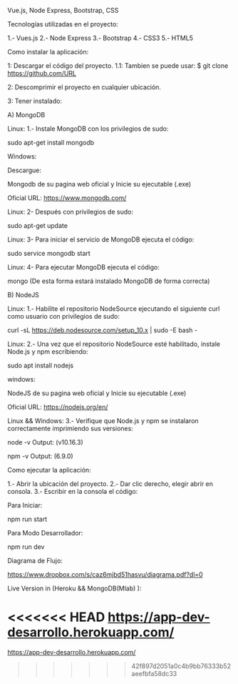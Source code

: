 Vue.js, Node Express, Bootstrap, CSS

Tecnologías utilizadas en el proyecto:

1.- Vues.js 
2.- Node Express 
3.- Bootstrap 
4.- CSS3 
5.- HTML5

Como instalar la aplicación:

1: Descargar el código del proyecto. 
1.1: Tambien se puede usar: $ git clone https://github.com/URL

2: Descomprimir el proyecto en cualquier ubicación.
 
3: Tener instalado:

A) MongoDB

Linux:
1.- Instale MongoDB con los privilegios de sudo:

sudo apt-get install mongodb

Windows:

Descargue:

Mongodb de su pagina web oficial y Inicie su ejecutable (.exe)

Oficial URL: https://www.mongodb.com/

Linux:
2- Después con privilegios de sudo:

sudo apt-get update

Linux:
3- Para iniciar el servicio de MongoDB ejecuta el código:

sudo service mongodb start

Linux:
4- Para ejecutar MongoDB ejecuta el código:

mongo (De esta forma estará instalado MongoDB de forma correcta)

B) NodeJS

Linux:
1.- Habilite el repositorio NodeSource ejecutando el siguiente curl como usuario con privilegios de sudo:

curl -sL https://deb.nodesource.com/setup_10.x | sudo -E bash -

Linux:
2.- Una vez que el repositorio NodeSource esté habilitado, instale Node.js y npm escribiendo:

sudo apt install nodejs

windows:

NodeJS de su pagina web oficial y Inicie su ejecutable (.exe)

Oficial URL: https://nodejs.org/en/

Linux && Windows:
3.- Verifique que Node.js y npm se instalaron correctamente imprimiendo sus versiones:

node -v
Output:
(v10.16.3)

npm -v
Output:
(6.9.0)

Como ejecutar la aplicación:

1.- Abrir la ubicación del proyecto. 
2.- Dar clic derecho, elegir abrír en consola. 
3.- Escribir en la consola el código:

Para Iniciar:

npm run start

Para Modo Desarrollador:

npm run dev

Diagrama de Flujo:

https://www.dropbox.com/s/caz6mjbd51hasvu/diagrama.pdf?dl=0

Live Version in (Heroku && MongoDB(Mlab) ):

<<<<<<< HEAD
https://app-dev-desarrollo.herokuapp.com/
=======
https://app-dev-desarrollo.herokuapp.com/


>>>>>>> 42f897d2051a0c4b9bb76333b52aeefbfa58dc33
